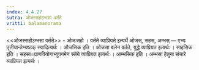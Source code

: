 ```yaml
---
index: 4.4.27
sutra: ओजस्सहोऽम्भसा वर्तते
vritti: balamanorama
---
```


<<ओजस्सहोऽम्भसा वर्तते>> - ओजःसहो । वर्तते व्याप्रियते इत्यर्थे ओजस्, सहस्, अम्भस् — एभ्यः तृतीयान्तेभ्यष्ठक् स्यादित्यर्थः । औजसिक इति । ओजसा बलेन वर्तते, युद्धे व्याप्रियत इत्यर्थः । साहसिक इति । सहसा=प्राणवियोगाभ्युपगमेन स्तेये व्याप्रियत इत्यर्थः । आम्भसिक इति । अम्भसा हेतुना संचारे व्याप्रियत इत्यर्थः । 